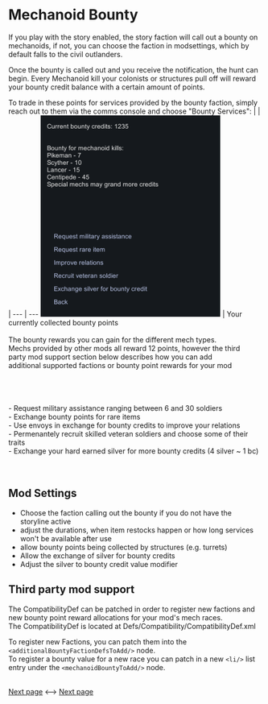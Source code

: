 # Mechanoid Bounty

If you play with the story enabled, the story faction will call out a bounty on mechanoids, if not, you can choose the faction in modsettings, which by default falls to the civil outlanders.

Once the bounty is called out and you receive the notification, the hunt can begin. Every Mechanoid kill your colonists or structures pull off will reward your bounty credit balance with a certain amount of points. 

To trade in these points for services provided by the bounty faction, simply reach out to them via the comms console and choose "Bounty Services":
| | |
--- | ---
<img src="Images/BountyDialog2.png" height="400"> | Your currently collected bounty points <br><br> The bounty rewards you can gain for the different mech types. <br> Mechs provided by other mods all reward 12 points, however the third <br> party mod support section below describes how you can add <br> additional supported factions or bounty point rewards for your mod <br><br><br><br><br>- Request military assistance ranging between 6 and 30 soldiers <br> - Exchange bounty points for rare items <br> - Use envoys in exchange for bounty credits to improve your relations <br> - Permenantely recruit skilled veteran soldiers and choose some of their traits <br> - Exchange your hard earned silver for more bounty credits (4 silver ~ 1 bc) <br><br><br>

## Mod Settings

* Choose the faction calling out the bounty if you do not have the storyline active
* adjust the durations, when item restocks happen or how long services won't be available after use
* allow bounty points being collected by structures (e.g. turrets)
* Allow the exchange of silver for bounty credits
* Adjust the silver to bounty credit value modifier 

## Third party mod support

The CompatibilityDef can be patched in order to register new factions and new bounty point reward allocations for your mod's mech races.  
The CompatibilityDef is located at Defs/Compatibility/CompatibilityDef.xml

To register new Factions, you can patch them into the ``<additionalBountyFactionDefsToAdd/>`` node.  
To register a bounty value for a new race you can patch in a new ``<li/>`` list entry under the ``<mechanoidBountyToAdd/>`` node.

<br><a href="1 General.md">Next page</a> <--> <a href="3 3 CaravanFormingTradingPresetFilters.md">Next page</a>